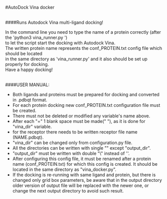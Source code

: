#AutoDock Vina docker

\
####Runs Autodock Vina multi-ligand docking!

In the command line you need to type the name of a protein correctly (after the 'python3 vina_runner.py ') \
to let the script start the docking with Autodock Vina. \
The written protein name represents the conf_PROTEIN.txt config file which should be located \
in the same directory as 'vina_runner.py' and it also should be set up properly for docking. \
Have a happy docking!

\
####USER MANUAL:
- Both ligands and proteins must be prepared for docking and converted in .pdbqt format.
- For each protein docking new conf_PROTEIN.txt configuration file must be created.
- There must not be deleted or modified any variable's name above.
- After each "=" 1 blank space must be made(" "), as it is done for "vina_dir" variable.
- for the receptor there needs to be written receptor file name (NAME.pdbqt).
- "vina_dir" can be changed only from configuration.py file.
- All the directories can be written with single "\" except "output_dir".
- "output_dir" must be written with double "\\" instead of '\'.
- After configuring this config file, it must be renamed after a protein name (conf_PROTEIN.txt)
for which this config is created.
It should be located in the same directory as "vina_docker.py".
- If the docking is re-running with same ligand and protein, but there is changed only grid box parameters,
be aware that in the
output directory older version of output file will be replaced with the newer one,
or change the next output directory to avoid such result.